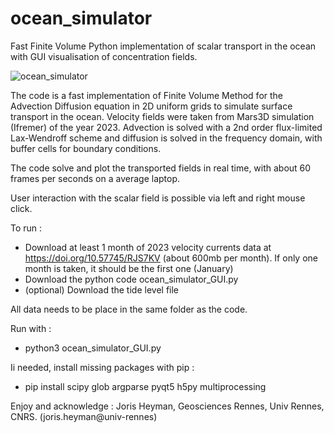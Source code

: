 # ocean_simulator

Fast Finite Volume Python implementation of scalar transport in the ocean with GUI visualisation of concentration fields.

![ocean_simulator](https://github.com/user-attachments/assets/045fb4b9-b196-4856-aaa7-c5746545535f)

The code is a fast implementation of Finite Volume Method for the Advection Diffusion equation in 2D uniform grids to simulate surface transport in the ocean. Velocity fields were taken from Mars3D simulation (Ifremer) of the year 2023.  Advection is solved with a 2nd order flux-limited Lax-Wendroff scheme and diffusion is solved in the frequency domain, with buffer cells for boundary conditions.

The code solve and plot the transported fields in real time, with about 60 frames per seconds on a average laptop.

User interaction with the scalar field is possible via left and right mouse click.

To run : 
- Download at least 1 month of 2023 velocity currents data at https://doi.org/10.57745/RJS7KV (about 600mb per month). If only one month is taken, it should be the first one (January)
- Download the python code ocean_simulator_GUI.py
- (optional) Download the tide level file 

All data needs to be place in the same folder as the code.

Run with :

- python3 ocean_simulator_GUI.py

Ii needed, install missing packages with pip :

- pip install scipy glob argparse pyqt5 h5py multiprocessing

Enjoy and acknowledge : Joris Heyman, Geosciences Rennes, Univ Rennes, CNRS. (joris.heyman@univ-rennes)
